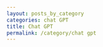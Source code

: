 ```yaml
---
layout: posts_by_category
categories: chat GPT
title: Chat GPT
permalink: /category/chat gpt
---
```

